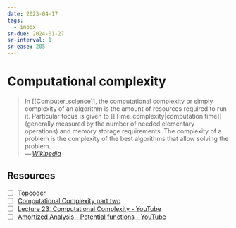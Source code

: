 ```yaml
---
date: 2023-04-17
tags:
  - inbox
sr-due: 2024-01-27
sr-interval: 1
sr-ease: 205
---
```


# Computational complexity

> In [[Computer_science]], the computational complexity or simply complexity of
> an algorithm is the amount of resources required to run it. Particular focus
> is given to [[Time_complexity|computation time]](generally measured by the
> number of needed elementary operations) and memory storage requirements. The
> complexity of a problem is the complexity of the best algorithms that allow
> solving the problem.\
> — <cite>[Wikipedia](https://en.wikipedia.org/wiki/Computational_complexity)</cite>

## Resources

- [ ] [Topcoder](https://www.topcoder.com/thrive/articles/Computational%20Complexity%20part%20one)
- [ ] [Computational Complexity part two](https://www.topcoder.com/thrive/articles/Computational%20Complexity%20part%20two)
- [ ] [Lecture 23: Computational Complexity - YouTube](https://www.youtube.com/watch?v=moPtwq_cVH8&list=PLUl4u3cNGP61Oq3tWYp6V_F-5jb5L2iHb&index=25)
- [ ] [Amortized Analysis - Potential functions - YouTube](https://www.youtube.com/watch?v=B3SpQZaAZP4)
